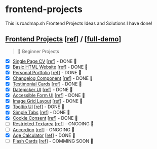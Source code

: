 # frontend-projects

This is roadmap.sh Frontend Projects Ideas and Solutions I have done!

## [Frontend Projects][Frontend Projects] [[ref][ref-frontend]] / [[full-demo][full-demo]]

> 🌱 Beginner Projects

-   [x] [Single Page CV][demo-single-page-cv] [[ref][ref-single-page-cv]] - DONE 🎉
-   [x] [Basic HTML Website][demo-basic-html-website] [[ref][ref-basic-html-website]] - DONE 🎉
-   [x] [Personal Portfolio][demo-personal-portfolio] [[ref][ref-personal-portfolio]] - DONE 🎉
-   [x] [Changelog Component][demo-changelog-component] [[ref][ref-changelog-component]] - DONE 🎉
-   [x] [Testimonial Cards][demo-testimonial-cards] [[ref][ref-testimonial-cards]] - DONE 🎉
-   [x] [Datepicker UI][demo-datepicker-ui] [[ref][ref-datepicker-ui]] - DONE 🎉
-   [x] [Accessible Form UI][demo-accessible-form-ui] [[ref][ref-accessible-form-ui]] - DONE 🎉
-   [x] [Image Grid Layout][demo-image-grid] [[ref][ref-image-grid]] - DONE 🎉
-   [x] [Tooltip UI][demo-tooltip-ui] [[ref][ref-tooltip-ui]] - DONE 🎉
-   [x] [Simple Tabs][demo-simple-tabs] [[ref][ref-simple-tabs]] - DONE 🎉
-   [x] [Cookie Consent][demo-cookie-consent] [[ref][ref-cookie-consent]] - DONE 🎉
-   [ ] [Restricted Textarea][demo-restricted-textarea] [[ref][ref-restricted-textarea]] - ONGOING 🎪
-   [ ] [Accordion][demo-accordion] [[ref][ref-accordion]] - ONGOING 🎪
-   [x] [Age Calculator][demo-age-calculator] [[ref][ref-age-calculator]] - DONE 🎉
-   [ ] [Flash Cards][demo-flash-cards] [[ref][ref-flash-cards]] - COMMING SOON 🚩

[Frontend Projects]: https://github.com/Pine1611/frontend-projects/blob/main/README.md
[ref-frontend]: https://roadmap.sh/frontend/projects
[full-demo]: https://pine1611.github.io/frontend-projects
[ref-single-page-cv]: https://roadmap.sh/projects/single-page-cv
[ref-single-page-cv]: https://roadmap.sh/projects/single-page-cv
[demo-single-page-cv]: https://pine1611.github.io/frontend-projects/01-single-page-cv/public
[ref-basic-html-website]: https://roadmap.sh/projects/basic-html-website
[demo-basic-html-website]: https://pine1611.github.io/frontend-projects/02-basic-html-website/public
[ref-personal-portfolio]: https://roadmap.sh/projects/portfolio-website
[demo-personal-portfolio]: https://pine1611.github.io/frontend-projects/03-personal-portfolio/public
[ref-changelog-component]: https://roadmap.sh/projects/changelog-component
[demo-changelog-component]: https://pine1611.github.io/frontend-projects/04-changelog-component/public
[ref-testimonial-cards]: https://roadmap.sh/projects/testimonial-cards
[demo-testimonial-cards]: https://pine1611.github.io/frontend-projects/05-testimonial-cards/public
[ref-datepicker-ui]: https://roadmap.sh/projects/datepicker-ui
[demo-datepicker-ui]: https://pine1611.github.io/frontend-projects/06-datepicker-ui/public
[ref-accessible-form-ui]: https://roadmap.sh/projects/accessible-form-ui
[demo-accessible-form-ui]: https://pine1611.github.io/frontend-projects/07-accessible-form-ui/public
[ref-image-grid]: https://roadmap.sh/projects/image-grid
[demo-image-grid]: https://pine1611.github.io/frontend-projects/08-image-grid-layout/public
[ref-tooltip-ui]: https://roadmap.sh/projects/tooltip-ui
[demo-tooltip-ui]: https://pine1611.github.io/frontend-projects/09-tooltip-ui/public
[ref-simple-tabs]: https://roadmap.sh/projects/simple-tabs
[demo-simple-tabs]: https://pine1611.github.io/frontend-projects/10-simple-tabs/public
[ref-cookie-consent]: https://roadmap.sh/projects/cookie-consent
[demo-cookie-consent]: https://pine1611.github.io/frontend-projects/11-cookie-consent/public
[ref-restricted-textarea]: https://roadmap.sh/projects/restricted-textarea
[demo-restricted-textarea]: https://pine1611.github.io/frontend-projects/
[ref-accordion]: https://roadmap.sh/projects/accordion
[demo-accordion]: https://pine1611.github.io/frontend-projects/
[ref-age-calculator]: https://roadmap.sh/projects/age-calculator
[demo-age-calculator]: https://pine1611.github.io/frontend-projects/14-age-calculator/public
[ref-flash-cards]: https://roadmap.sh/projects/flash-cards
[demo-flash-cards]: https://pine1611.github.io/frontend-projects/
